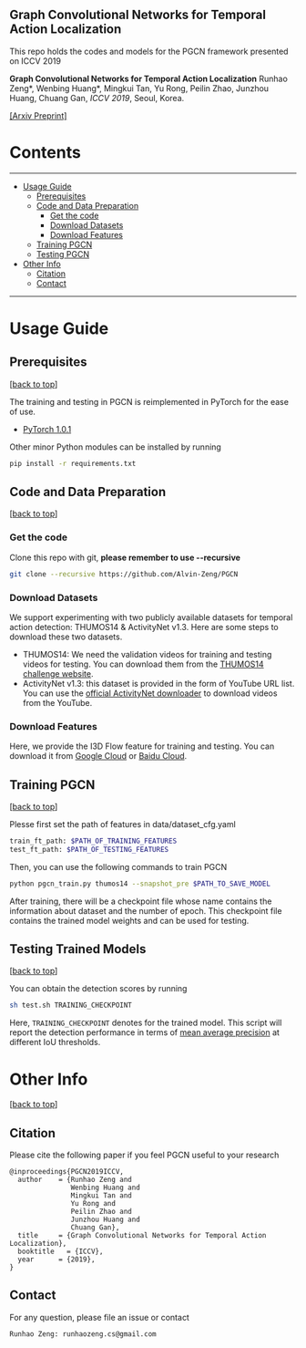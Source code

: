 ## Graph Convolutional Networks for Temporal Action Localization



This repo holds the codes and models for the PGCN framework presented on ICCV 2019

**Graph Convolutional Networks for Temporal Action Localization**
Runhao Zeng*, Wenbing Huang*, Mingkui Tan, Yu Rong, Peilin Zhao, Junzhou Huang, Chuang Gan,  *ICCV 2019*, Seoul, Korea.

[[Arxiv Preprint]](https://arxiv.org/abs/1909.03252)


# Contents
----

* [Usage Guide](#usage-guide)
   * [Prerequisites](#prerequisites)
   * [Code and Data Preparation](#code-and-data-preparation)
      * [Get the code](#get-the-code)
      * [Download Datasets](#download-datasets)
      * [Download Features](#download-features)
   * [Training PGCN](#training-pgcn)
   * [Testing PGCN](#testing-trained-models)
* [Other Info](#other-info)
   * [Citation](#citation)
   * [Contact](#contact)


----
# Usage Guide

## Prerequisites
[[back to top](#graph-convolutional-networks-for-temporal-action-localization)]

The training and testing in PGCN is reimplemented in PyTorch for the ease of use. 

- [PyTorch 1.0.1][pytorch]
                   
Other minor Python modules can be installed by running

```bash
pip install -r requirements.txt
```

 
 
## Code and Data Preparation
[[back to top](#graph-convolutional-networks-for-temporal-action-localization)]

### Get the code

Clone this repo with git, **please remember to use --recursive**

```bash
git clone --recursive https://github.com/Alvin-Zeng/PGCN
```

### Download Datasets

We support experimenting with two publicly available datasets for 
temporal action detection: THUMOS14 & ActivityNet v1.3. Here are some steps to download these two datasets.

- THUMOS14: We need the validation videos for training and testing videos for testing. 
You can download them from the [THUMOS14 challenge website][thumos14].
- ActivityNet v1.3: this dataset is provided in the form of YouTube URL list. 
You can use the [official ActivityNet downloader][anet_down] to download videos from the YouTube. 


### Download Features

Here, we provide the I3D Flow feature for training and testing. You can download it from [Google Cloud][features_google] or [Baidu Cloud][features_baidu].


## Training PGCN
[[back to top](#graph-convolutional-networks-for-temporal-action-localization)]

Plesse first set the path of features in data/dataset_cfg.yaml

```bash
train_ft_path: $PATH_OF_TRAINING_FEATURES
test_ft_path: $PATH_OF_TESTING_FEATURES
```


Then, you can use the following commands to train PGCN

```bash
python pgcn_train.py thumos14 --snapshot_pre $PATH_TO_SAVE_MODEL
```

After training, there will be a checkpoint file whose name contains the information about dataset and the number of epoch.
This checkpoint file contains the trained model weights and can be used for testing.

## Testing Trained Models
[[back to top](#graph-convolutional-networks-for-temporal-action-localization)]



You can obtain the detection scores by running 

```bash
sh test.sh TRAINING_CHECKPOINT
```

Here, `TRAINING_CHECKPOINT` denotes for the trained model.
This script will report the detection performance in terms of [mean average precision][map] at different IoU thresholds.


# Other Info
[[back to top](#graph-convolutional-networks-for-temporal-action-localization)]

## Citation


Please cite the following paper if you feel PGCN useful to your research

```
@inproceedings{PGCN2019ICCV,
  author    = {Runhao Zeng and
               Wenbing Huang and
               Mingkui Tan and
               Yu Rong and
               Peilin Zhao and
               Junzhou Huang and
               Chuang Gan},
  title     = {Graph Convolutional Networks for Temporal Action Localization},
  booktitle   = {ICCV},
  year      = {2019},
}
```

## Contact
For any question, please file an issue or contact
```
Runhao Zeng: runhaozeng.cs@gmail.com
```



[ucf101]:http://crcv.ucf.edu/data/UCF101.php
[hmdb51]:http://serre-lab.clps.brown.edu/resource/hmdb-a-large-human-motion-database/
[caffe]:https://github.com/yjxiong/caffe
[df]:https://github.com/yjxiong/dense_flow
[anaconda]:https://www.continuum.io/downloads
[tdd]:https://github.com/wanglimin/TDD
[anet]:https://github.com/yjxiong/anet2016-cuhk
[faq]:https://github.com/yjxiong/temporal-segment-networks/wiki/Frequently-Asked-Questions
[bs_line]:https://github.com/yjxiong/temporal-segment-networks/blob/master/models/ucf101/tsn_bn_inception_flow_train_val.prototxt#L8
[bug]:https://github.com/yjxiong/caffe/commit/c0d200ba0ed004edcfd387163395be7ea309dbc3
[tsn_site]:http://yjxiong.me/others/tsn/
[custom guide]:https://github.com/yjxiong/temporal-segment-networks/wiki/Working-on-custom-datasets.
[thumos14]:http://crcv.ucf.edu/THUMOS14/download.html
[tsn]:https://github.com/yjxiong/temporal-segment-networks
[anet_down]:https://github.com/activitynet/ActivityNet/tree/master/Crawler
[map]:http://homepages.inf.ed.ac.uk/ckiw/postscript/ijcv_voc09.pdf
[action_kinetics]:http://yjxiong.me/others/kinetics_action/
[pytorch]:https://github.com/pytorch/pytorch
[ssn]:http://yjxiong.me/others/ssn/
[untrimmednets]:https://github.com/wanglimin/UntrimmedNet
[emv]:https://github.com/zbwglory/MV-release
[features_google]: https://drive.google.com/open?id=1C6829qlU_vfuiPdJSqHz3qSqqc0SDCr_
[features_baidu]: https://pan.baidu.com/s/1Dqbcm5PKbK-8n0ZT9KzxGA
